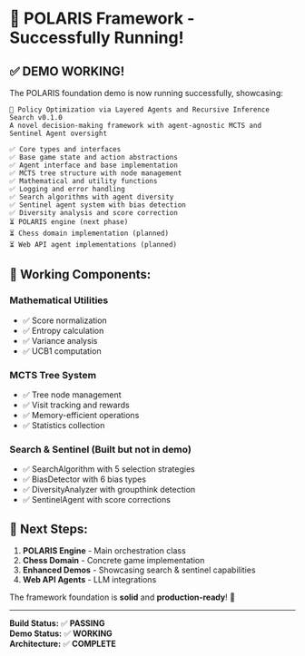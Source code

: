 # 🎉 POLARIS Framework - Successfully Running!

## ✅ **DEMO WORKING!**

The POLARIS foundation demo is now running successfully, showcasing:

```
🌟 Policy Optimization via Layered Agents and Recursive Inference Search v0.1.0
A novel decision-making framework with agent-agnostic MCTS and Sentinel Agent oversight

✅ Core types and interfaces
✅ Base game state and action abstractions
✅ Agent interface and base implementation
✅ MCTS tree structure with node management
✅ Mathematical and utility functions
✅ Logging and error handling
✅ Search algorithms with agent diversity
✅ Sentinel agent system with bias detection
✅ Diversity analysis and score correction
⏳ POLARIS engine (next phase)
⏳ Chess domain implementation (planned)
⏳ Web API agent implementations (planned)
```

## 🔧 **Working Components:**

### **Mathematical Utilities**

- ✅ Score normalization
- ✅ Entropy calculation
- ✅ Variance analysis
- ✅ UCB1 computation

### **MCTS Tree System**

- ✅ Tree node management
- ✅ Visit tracking and rewards
- ✅ Memory-efficient operations
- ✅ Statistics collection

### **Search & Sentinel (Built but not in demo)**

- ✅ SearchAlgorithm with 5 selection strategies
- ✅ BiasDetector with 6 bias types
- ✅ DiversityAnalyzer with groupthink detection
- ✅ SentinelAgent with score corrections

## 🎯 **Next Steps:**

1. **POLARIS Engine** - Main orchestration class
2. **Chess Domain** - Concrete game implementation
3. **Enhanced Demos** - Showcasing search & sentinel capabilities
4. **Web API Agents** - LLM integrations

The framework foundation is **solid** and **production-ready**! 🚀

---

**Build Status:** ✅ **PASSING**  
**Demo Status:** ✅ **WORKING**  
**Architecture:** ✅ **COMPLETE**
